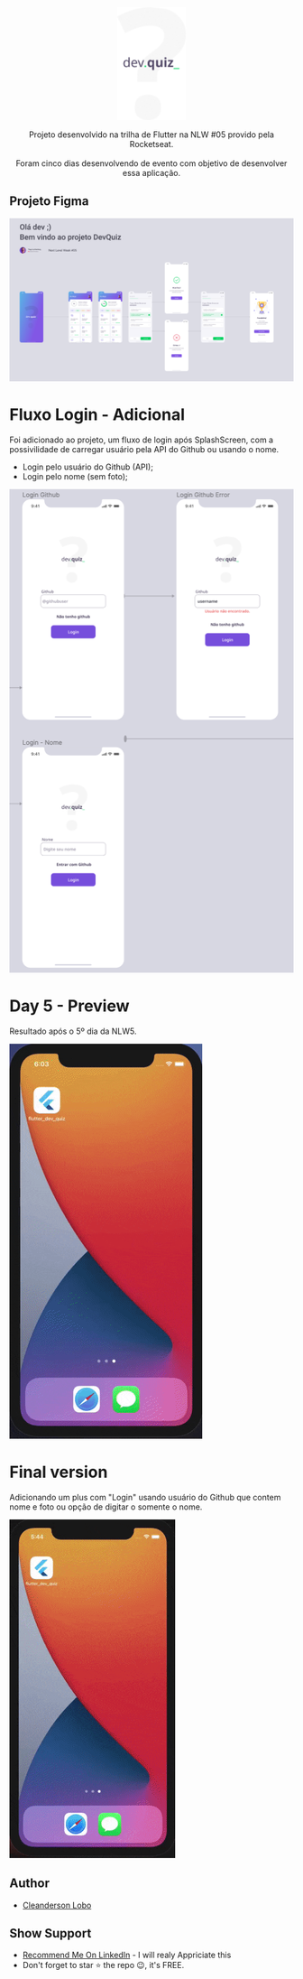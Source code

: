 
<p align="center">
  <a href="https://flutter.io/">
    <img src="./assets/images/small_logo.png" alt="Logo"  height=200>
  </a>


  <p align="center">
    Projeto desenvolvido na trilha de Flutter na NLW #05 provido pela Rocketseat.
    <br/>
    <br/>
    Foram cinco dias desenvolvendo de evento com objetivo de desenvolver essa aplicação.
  </p>
</p>


## Projeto Figma

![layout](./screenshot/layout.png)


# Fluxo Login - Adicional
Foi adicionado ao projeto, um fluxo de login após SplashScreen, com a possivilidade de carregar usuário pela API do Github ou usando o nome.

- Login pelo usuário do Github (API);
- Login pelo nome (sem foto);

![layout](./screenshot/fluxo_login.png)

# Day 5 - Preview 

Resultado após o 5º dia da NLW5.

![preview-5](./screenshot/preview_5.gif)


# Final version

Adicionando um plus com "Login" usando usuário do Github que contem nome e foto ou opção de digitar o somente o nome.

![final](./screenshot/final.gif)

## Author

*	[Cleanderson Lobo](https://www.linkedin.com/in/cleandersonlobo/)

## Show Support
* [Recommend Me On LinkedIn](https://www.linkedin.com/in/cleandersonlobo/) - I will realy Appriciate this
* Don't forget to star ⭐ the repo 😉, it's FREE.